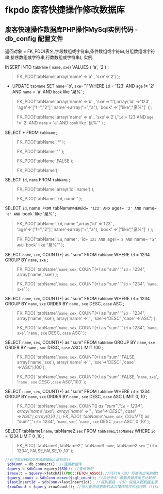 
# fkpdo 废客快捷操作修改数据库
## 废客快速操作数据库PHP操作MySql实例代码 - db_config 配置文件
返回对象  = FK_PDO(表名,字段数组或字符串,条件数组或字符串,分组数组或字符串,排序数组或字符串,行数数组或字符串);
实例:

   INSERT INTO `tabName` ( `name`, `sxe`) VALUES ( 'a', '2') ;
>   FK_PDO('tabName',array('name' =>'a' , 'sxe'=>'2')    );

*   UPDATE `tabName` SET  `name`='b', `sxe`='1' WHERE `id` = '123' AND  `age` != '2' AND  `name` = 'a' AND  `book` like '泉%' ;
>   FK_PDO('tabName',array('name' =>'b' , 'sxe'=>'1'),array('id' =>'123' , 'age'=>'["!=","2"]','name'=>array("=","a"), 'book' =>'["like","泉%"]'  ));
>
>   FK_PDO('tabName',array('name' =>'a' , 'sxe'=>'2'),"`id` = 123 AND  `age` != '2' AND  `name` = 'a' AND  `book` like '泉%'" ) ;

   SELECT  *  FROM  `tabName`  ;
>   FK_PDO('tabName','*' );
>
>   FK_PDO('tabName',"" );
>
>   FK_PDO('tabName',FALSE );
>
>   FK_PDO('tabName');


   SELECT  `id`, `name`  FROM  `tabName` ;
>   FK_PDO('tabName',array('id','name') );
>
>   FK_PDO('tabName','`id`, name`' );


   SELECT  `id`, name`  FROM  `tabName` WHERE `id` = '123' AND  `age` != '2' AND  `name` = 'a' AND  `book` like '泉%'    ;
>   FK_PDO('tabName','`id`, name`',array('id' =>'123' , 'age'=>'["!=","2"]','name'=>array("=","a"), 'book' =>'["like","泉%"]'  )  );
>
>   FK_PDO('tabName','`id`, name`','`id` = 123 AND  `age` != 2 AND  `name` = "a" AND  `book` like "泉%"'  );


   SELECT  `name`, `sex`, COUNT(*) as "sum"  FROM  `tabName` WHERE `id` = 1234 GROUP BY `name`, `sxe`   ;
>   FK_PDO( 'tabName','`name`, `sex`, COUNT(*) as "sum"',"`id` = 1234", array('name','sxe')  );
>
>   FK_PDO( 'tabName','`name`, `sex`, COUNT(*) as "sum"',"`id` = 1234", '`name`, `sxe`'  );


   SELECT  `name`, `sex`, COUNT(*) as "sum"  FROM  `tabName` WHERE `id` = 1234 GROUP BY `name`, `sxe` ORDER BY `name` , `sxe` DESC, `case` ASC  ;
>   FK_PDO( 'tabName','`name`, `sex`, COUNT(*) as "sum"',"`id` = 1234", array('name','sxe'), array('name' =>'' , 'sxe'=>'DESC' ,'case' =>'ASC')  );
>
>   FK_PDO( 'tabName','`name`, `sex`, COUNT(*) as "sum"',"`id` = 1234", '`name`, `sxe`', '`name` , `sxe` DESC, `case` ASC'  );


   SELECT  `name`, `sex`, COUNT(*) as "sum" FROM `tabName`  GROUP BY `name`, `sxe` ORDER BY `name` , `sxe` DESC, `case` ASC LIMIT 100 ;
>   FK_PDO( 'tabName','`name`, `sex`, COUNT(*) as "sum"',FALSE, array('name','sxe'), array('name' =>'' , 'sxe'=>'DESC' ,'case' =>'ASC'),100  );
>
>   FK_PDO( 'tabName','`name`, `sex`, COUNT(*) as "sum"',FALSE, '`name`, `sxe`', '`name` , `sxe` DESC ,`case` ASC','100' );


   SELECT  `name`, `sex`, COUNT(*) as "sum"  FROM  `tabName` WHERE `id` = 1234 GROUP BY `name`, `sxe` ORDER BY `name` , `sxe` DESC, `case` ASC LIMIT 0, 10 ;
>   FK_PDO( 'tabName','`name`, `sex`, COUNT(*) as "sum"',"`id` = 1234", array('name','sxe'), array('name' =>'' , 'sxe'=>'DESC' ,'case' =>'ASC'),array(0,10 )  );
>   FK_PDO( 'tabName','`name`, `sex`, COUNT(*) as "sum"',"`id` = 1234", '`name`, `sxe`', '`name` , `sxe` DESC ,`case` ASC','0 ,10'  );

   SELECT   tabName1.`name`, tabName2.`sex`  FROM `tabName1`,`tabName2` WHERE `id` = 1234   LIMIT 0 ,10 ;
>   FK_PDO(  'tabName1`,`tabName2',' tabName1.`name`, tabName2.`sex` ','`id` = 1234', FALSE,FALSE,'0 ,10'  );

```php
//也可用非FKPDO方法直接SQL语句执行
 $dbConn = db_connect(); //连接数据库
 $query = $dbConn->query($SQL); //查询语句
 $result = $query->fetchAll(PDO::FETCH_ASSOC);//FETCH_OBJ 将查询出来的数据对象转为数组 if($result){查询成功}
 $query_count = $dbConn->exec($sql_count); //执行语句 像删表建表用它比较好  if($query_count !== false){操作成功}
 $lastInsertId = $dbConn->lastInsertId(); //得到最后一个ID 做插入新数据主录时可返回插入的主键值if($lastInsertId){插入成功}
 $rowCount = $query->rowCount(); //当为查询或更新时本次操作响应的总行数 if($rowCount){更新成功}
```
